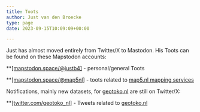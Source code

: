 ```yaml
---
title: Toots
author: Just van den Broecke
type: page
date: 2023-09-15T10:09:09+00:00

---
```


Just has almost moved entirely from Twitter/X to Mastodon. His Toots can be found on these Mapstodon accounts:

**[[mapstodon.space/@justb4]](https://mapstodon.space/@justb4) - personal/general Toots

**[[mapstodon.space/@map5nl]](https://mapstodon.space/@map5nl) - toots related to [map5.nl mapping services](https://map5.nl)

Notifications, mainly new datasets, for [geotoko.nl](https://geotoko.nl) are still on Twitter/X:

**[[twitter.com/geotoko_nl]](https://twitter.com/geotoko_nl) - Tweets related to [geotoko.nl](https://geotoko.nl)
